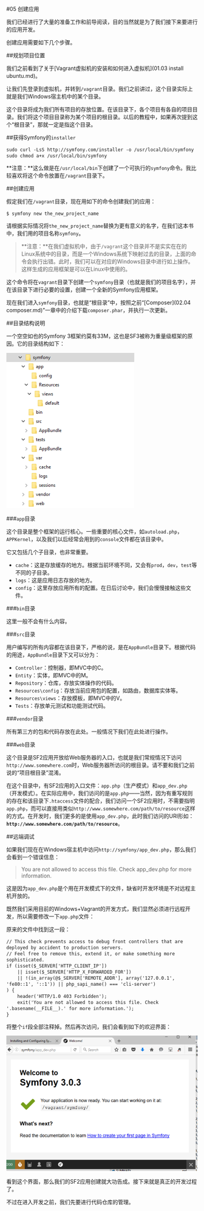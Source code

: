 #05 创建应用

我们已经进行了大量的准备工作和前导阅读，目的当然就是为了我们接下来要进行的应用开发。

创建应用需要如下几个步骤。

##规划项目位置

我们之前看到了关于[Vagrant虚拟机的安装和如何进入虚拟机](01.03 install ubuntu.md)。

让我们先登录到虚拟机，并转到`/vagrant`目录。我们之前讲过，这个目录实际上就是我们Windows宿主机中的某个目录。

这个目录将成为我们所有项目的存放位置。在该目录下，各个项目有各自的项目目录。我们将这个项目目录称为某个项目的根目录。以后的教程中，如果再次提到这个“根目录”，那就一定是指这个目录。

##获得Symfony的`installer`

```
sudo curl -LsS http://symfony.com/installer -o /usr/local/bin/symfony
sudo chmod a+x /usr/local/bin/symfony
```
**注意：**这么做是在`/usr/local/bin`下创建了一个可执行的`symfony`命令。我比较喜欢将这个命令放置在`/vagrant`目录下。

##创建应用

假定我们在`/vagrant`目录，现在用如下的命令创建我们的应用：

```
$ symfony new the_new_project_name
```

请根据实际情况将`the_new_project_name`替换为更有意义的名字，在我们这本书中，我们用的项目名称`symfony`。

>**注意：**在我们虚拟机中，由于`/vagrant`这个目录并不是实实在在的Linux系统中的目录，而是一个Windows系统下映射过去的目录，上面的命令会执行出错。此时，我们可以在对应的Windows目录中进行如上操作。这样生成的应用框架是可以在Linux中使用的。

这个命令将在`vagrant`目录下创建一个`symfony`目录（也就是我们的项目名字），并在该目录下进行必要的设置，创建一个全新的Symfony应用框架。

现在我们进入`symfony`目录，也就是“根目录”中，按照之前“[Composer](02.04 composer.md)”一章中的介绍下载`composer.phar`，并执行一次更新。

##目录结构说明

一个空空如也的Symfony 3框架约莫有33M，这也是SF3被称为重量级框架的原因。它的目录结构如下：

![](img/5.0-1.png)

###`app`目录

这个目录是整个框架的运行核心。一些重要的核心文件，如`autoload.php`，`APPKernel`，以及我们以后经常会用到的`console`文件都在该目录中。

它又包括几个子目录，也非常重要。

* `cache`：这是存放缓存的地方。根据当前环境不同，又会有`prod`，`dev`，`test`等不同的子目录。
* `logs`：这是应用日志存放的地方。
* `config`：这里存放应用所有的配置。在日后讨论中，我们会慢慢接触这些文件。

###`bin`目录

这里一般不会有什么内容。

###`src`目录

用户编写的所有内容都在该目录下，严格的说，是在`AppBundle`目录下。根据代码的用途，`AppBundle`目录下又可以分为：

* `Controller`：控制器，即MVC中的C。
* `Entity`：实体，即MVC中的M。
* `Repository`：仓库，存放实体操作的代码。
* `Resources\config`：存放当前应用包的配置，如路由，数据库实体等。
* `Resources\views`：存放模板，即MVC中的V。
* `Tests`：存放单元测试和功能测试代码。

###`vendor`目录

所有第三方的包和代码存放在此处。一般情况下我们在此处进行操作。

###`web`目录

这个目录是SF2应用开放给Web服务器的入口，也就是我们常规情况下访问`http://www.somewhere.com`时，Web服务器所访问的根目录。请不要和我们之前说的“项目根目录”混淆。

在这个目录中，有SF2应用的入口文件：`app.php`（生产模式）和`app_dev.php`（开发模式）。在实际应用中，我们访问的是`app.php`——当然，因为有重写规则的存在和该目录下`.htaccess`文件的配合，我们访问一个SF2应用时，不需要指明`app.php`，而可以直接用类似`http://www.somewhere.com/path/to/resource`这样的方式。在开发时，我们更多的是使用`app_dev.php`，此时我们访问的URI形如：**`http://www.somewhere.com/path/to/resource`**。

##远端调试

如果我们现在在Windows宿主机中访问`http://symfony/app_dev.php`，那么我们会看到一个错误信息：

>You are not allowed to access this file. Check app_dev.php for more information.

这是因为`app_dev.php`是个用在开发模式下的文件，缺省时开发环境是不对远程主机开放的。

既然我们采用目前的Windows+Vagrant的开发方式，我们显然必须进行远程开发，所以需要修改一下`app.php`文件：

原来的文件中找到这一段：
```
// This check prevents access to debug front controllers that are deployed by accident to production servers.
// Feel free to remove this, extend it, or make something more sophisticated.
if (isset($_SERVER['HTTP_CLIENT_IP'])
    || isset($_SERVER['HTTP_X_FORWARDED_FOR'])
    || !(in_array(@$_SERVER['REMOTE_ADDR'], array('127.0.0.1', 'fe80::1', '::1')) || php_sapi_name() === 'cli-server')
) {
    header('HTTP/1.0 403 Forbidden');
    exit('You are not allowed to access this file. Check '.basename(__FILE__).' for more information.');
}
```
将整个`if`段全部注释掉。然后再次访问，我们会看到如下的欢迎界面：

![](img/5.0-2.png)

看到这个界面，那么我们的SF2应用创建就大功告成。接下来就是真正的开发过程了。

不过在进入开发之前，我们先要进行代码仓库的管理。